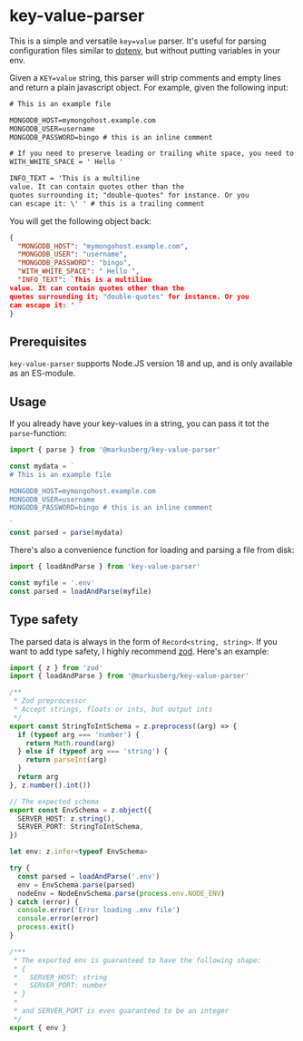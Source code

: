 # key-value-parser

This is a simple and versatile `key=value` parser. It's useful for parsing configuration files similar to [dotenv](https://www.npmjs.com/package/dotenv), but without putting variables in your env.

Given a `KEY=value` string, this parser will strip comments and empty lines and return a plain javascript object. For example, given
the following input:

```txt
# This is an example file

MONGODB_HOST=mymongohost.example.com
MONGODB_USER=username
MONGODB_PASSWORD=bingo # this is an inline comment

# If you need to preserve leading or trailing white space, you need to use quotes
WITH_WHITE_SPACE = ' Hello '

INFO_TEXT = 'This is a multiline
value. It can contain quotes other than the
quotes surrounding it; "double-quotes" for instance. Or you
can escape it: \' ' # this is a trailing comment
```

You will get the following object back:

```json
{
  "MONGODB_HOST": "mymongohost.example.com",
  "MONGODB_USER": "username",
  "MONGODB_PASSWORD": "bingo",
  "WITH_WHITE_SPACE": " Hello ",
  "INFO_TEXT": `This is a multiline
value. It can contain quotes other than the
quotes surrounding it; "double-quotes" for instance. Or you
can escape it: ' `
}
```

## Prerequisites

`key-value-parser` supports Node.JS version 18 and up, and is only available as an ES-module.

## Usage

If you already have your key-values in a string, you can pass it tot the `parse`-function:

```typescript
import { parse } from '@markusberg/key-value-parser'

const mydata = `
# This is an example file

MONGODB_HOST=mymongohost.example.com
MONGODB_USER=username
MONGODB_PASSWORD=bingo # this is an inline comment

`
const parsed = parse(mydata)
```

There's also a convenience function for loading and parsing a file from disk:

```typescript
import { loadAndParse } from 'key-value-parser'

const myfile = '.env'
const parsed = loadAndParse(myfile)
```

## Type safety

The parsed data is always in the form of `Record<string, string>`. If you want to add type safety, I highly recommend [zod](https://github.com/colinhacks/zod). Here's an example:

```typescript
import { z } from 'zod'
import { loadAndParse } from '@markusberg/key-value-parser'

/**
 * Zod preprocessor
 * Accept strings, floats or ints, but output ints
 */
export const StringToIntSchema = z.preprocess((arg) => {
  if (typeof arg === 'number') {
    return Math.round(arg)
  } else if (typeof arg === 'string') {
    return parseInt(arg)
  }
  return arg
}, z.number().int())

// The expected schema
export const EnvSchema = z.object({
  SERVER_HOST: z.string(),
  SERVER_PORT: StringToIntSchema,
})

let env: z.infer<typeof EnvSchema>

try {
  const parsed = loadAndParse('.env')
  env = EnvSchema.parse(parsed)
  nodeEnv = NodeEnvSchema.parse(process.env.NODE_ENV)
} catch (error) {
  console.error('Error loading .env file')
  console.error(error)
  process.exit()
}

/***
 * The exported env is guaranteed to have the following shape:
 * {
 *   SERVER_HOST: string
 *   SERVER_PORT: number
 * }
 *
 * and SERVER_PORT is even guaranteed to be an integer
 */
export { env }
```
